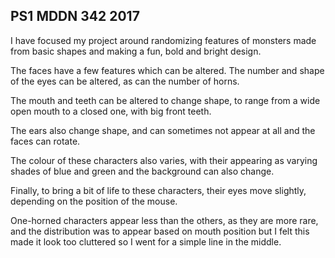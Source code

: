 ## PS1 MDDN 342 2017

I have focused my project around randomizing features of monsters made from basic shapes and making a fun, bold and bright design.

The faces have a few features which can be altered. The number and shape of the eyes can be altered, as can the number of horns.

The mouth and teeth can be altered to change shape, to range from a wide open mouth to a closed one, with big front teeth.

The ears also change shape, and can sometimes not appear at all and the faces can rotate.

The colour of these characters also varies, with their appearing as varying shades of blue and green and the background can also change.

Finally, to bring a bit of life to these characters, their eyes move slightly, depending on the position of the mouse.

One-horned characters appear less than the others, as they are more rare, and the distribution was to appear based on mouth position but I felt this made it look too cluttered so I went for a simple line in the middle.

